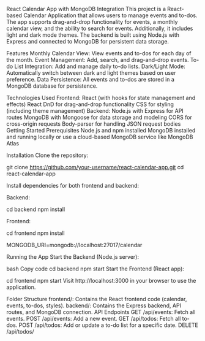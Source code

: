 React Calendar App with MongoDB Integration
This project is a React-based Calendar Application that allows users to manage events and to-dos. The app supports drag-and-drop functionality for events, a monthly calendar view, and the ability to search for events. Additionally, it includes light and dark mode themes. The backend is built using Node.js with Express and connected to MongoDB for persistent data storage.

Features
Monthly Calendar View: View events and to-dos for each day of the month.
Event Management: Add, search, and drag-and-drop events.
To-do List Integration: Add and manage daily to-do lists.
Dark/Light Mode: Automatically switch between dark and light themes based on user preference.
Data Persistence: All events and to-dos are stored in a MongoDB database for persistence.

Technologies Used
Frontend:
React (with hooks for state management and effects)
React DnD for drag-and-drop functionality
CSS for styling (including theme management)
Backend:
Node.js with Express for API routes
MongoDB with Mongoose for data storage and modeling
CORS for cross-origin requests
Body-parser for handling JSON request bodies
Getting Started
Prerequisites
Node.js and npm installed
MongoDB installed and running locally or use a cloud-based MongoDB service like MongoDB Atlas

Installation
Clone the repository:

git clone https://github.com/your-username/react-calendar-app.git
cd react-calendar-app

Install dependencies for both frontend and backend:

Backend:

cd backend
npm install

Frontend:

cd frontend
npm install

MONGODB_URI=mongodb://localhost:27017/calendar

Running the App
Start the Backend (Node.js server):

bash
Copy code
cd backend
npm start
Start the Frontend (React app):

cd frontend
npm start
Visit http://localhost:3000 in your browser to use the application.

Folder Structure
frontend/: Contains the React frontend code (calendar, events, to-dos, styles).
backend/: Contains the Express backend, API routes, and MongoDB connection.
API Endpoints
GET /api/events: Fetch all events.
POST /api/events: Add a new event.
GET /api/todos: Fetch all to-dos.
POST /api/todos: Add or update a to-do list for a specific date.
DELETE /api/todos/


